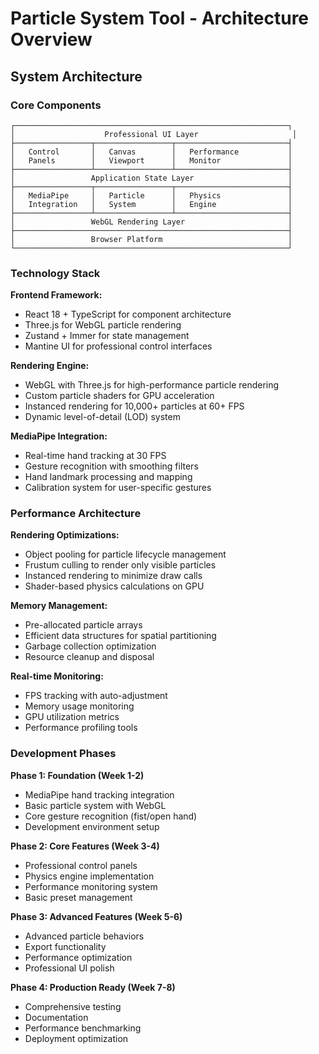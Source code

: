 # Particle System Tool - Architecture Overview

## System Architecture

### Core Components

```
┌─────────────────────────────────────────────────────────────┐
│                    Professional UI Layer                     │
├─────────────────┬─────────────────┬─────────────────────────┤
│   Control       │   Canvas        │   Performance           │
│   Panels        │   Viewport      │   Monitor               │
├─────────────────┴─────────────────┴─────────────────────────┤
│                 Application State Layer                     │
├─────────────────┬─────────────────┬─────────────────────────┤
│   MediaPipe     │   Particle      │   Physics               │
│   Integration   │   System        │   Engine                │
├─────────────────┴─────────────────┴─────────────────────────┤
│                 WebGL Rendering Layer                       │
├─────────────────────────────────────────────────────────────┤
│                 Browser Platform                            │
└─────────────────────────────────────────────────────────────┘
```

### Technology Stack

**Frontend Framework:**
- React 18 + TypeScript for component architecture
- Three.js for WebGL particle rendering
- Zustand + Immer for state management
- Mantine UI for professional control interfaces

**Rendering Engine:**
- WebGL with Three.js for high-performance particle rendering
- Custom particle shaders for GPU acceleration
- Instanced rendering for 10,000+ particles at 60+ FPS
- Dynamic level-of-detail (LOD) system

**MediaPipe Integration:**
- Real-time hand tracking at 30 FPS
- Gesture recognition with smoothing filters
- Hand landmark processing and mapping
- Calibration system for user-specific gestures

### Performance Architecture

**Rendering Optimizations:**
- Object pooling for particle lifecycle management
- Frustum culling to render only visible particles
- Instanced rendering to minimize draw calls
- Shader-based physics calculations on GPU

**Memory Management:**
- Pre-allocated particle arrays
- Efficient data structures for spatial partitioning
- Garbage collection optimization
- Resource cleanup and disposal

**Real-time Monitoring:**
- FPS tracking with auto-adjustment
- Memory usage monitoring
- GPU utilization metrics
- Performance profiling tools

### Development Phases

**Phase 1: Foundation (Week 1-2)**
- MediaPipe hand tracking integration
- Basic particle system with WebGL
- Core gesture recognition (fist/open hand)
- Development environment setup

**Phase 2: Core Features (Week 3-4)**
- Professional control panels
- Physics engine implementation
- Performance monitoring system
- Basic preset management

**Phase 3: Advanced Features (Week 5-6)**
- Advanced particle behaviors
- Export functionality
- Performance optimization
- Professional UI polish

**Phase 4: Production Ready (Week 7-8)**
- Comprehensive testing
- Documentation
- Performance benchmarking
- Deployment optimization